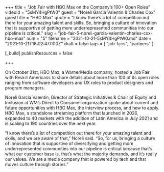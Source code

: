 +++
title = "Job Fair with HBO Max on the Company’s 100+ Open Roles"
videoId = "5sMY4HgPtW0"
guest = "Noreli Garcia Valentin & Charles Cox"
guestTitle = "HBO Max"
quote = "I know there’s a lot of competition out there for your amazing talent and skills. So, bringing a culture of innovation that is supportive of getting more underrepresented communities into our pipeline is critical."
slug = "job-fair-5-noreli-garcia-valentin-charles-cox-hbo-max"
num = "5"
filename = "2021-10-21-5sMY4HgPtW0.md"
date = "2021-10-21T18:02:47.000Z"
draft = false
tags = [ "job-fairs", "partners" ]

[_build]
publishResources = false

+++

On October 21st, HBO Max, a WarnerMedia company, hosted a Job Fair with Reskill Americans to share details about more than 100 of its open roles ranging from software developers and UX roles to product designers and program managers. 

Noreli Garcia Valentin, Director of Strategic Initiatives & Chair of Equity and Inclusion at WM’s Direct to Consumer organization spoke about current and future opportunities with HBO Max, the interview process, and how to apply. HBO Max, a standalone streaming platform that launched in 2020, expanded to 40 markets with the addition of Latin America in July 2021 and is scaling to 190 countries over the next year. 

“I know there’s a lot of competition out there for your amazing talent and skills, and we are aware of that,” Noreli said. “So, for us, bringing a culture of innovation that is supportive of diversifying and getting more underrepresented communities into our pipeline is critical because that’s what our customer base is, that’s what the majority demands, and it’s really our values. We are a media company that is powered by tech and that moves culture through stories.”
